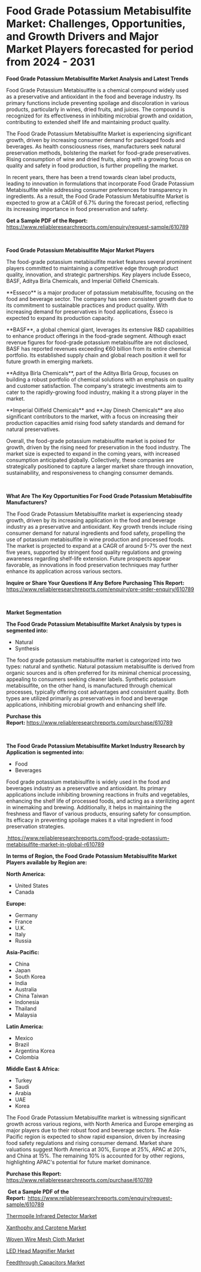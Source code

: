 <p><h1>Food Grade Potassium Metabisulfite Market: Challenges, Opportunities, and Growth Drivers and Major Market Players forecasted for period from 2024 - 2031</h1></p><p><strong>Food Grade Potassium Metabisulfite Market Analysis and Latest Trends</strong></p>
<p><p>Food Grade Potassium Metabisulfite is a chemical compound widely used as a preservative and antioxidant in the food and beverage industry. Its primary functions include preventing spoilage and discoloration in various products, particularly in wines, dried fruits, and juices. The compound is recognized for its effectiveness in inhibiting microbial growth and oxidation, contributing to extended shelf life and maintaining product quality.</p><p>The Food Grade Potassium Metabisulfite Market is experiencing significant growth, driven by increasing consumer demand for packaged foods and beverages. As health consciousness rises, manufacturers seek natural preservation methods, bolstering the market for food-grade preservatives. Rising consumption of wine and dried fruits, along with a growing focus on quality and safety in food production, is further propelling the market.</p><p>In recent years, there has been a trend towards clean label products, leading to innovation in formulations that incorporate Food Grade Potassium Metabisulfite while addressing consumer preferences for transparency in ingredients. As a result, the Food Grade Potassium Metabisulfite Market is expected to grow at a CAGR of 6.7% during the forecast period, reflecting its increasing importance in food preservation and safety.</p></p>
<p><strong>Get a Sample PDF of the Report:&nbsp;</strong> <a href="https://www.reliableresearchreports.com/enquiry/request-sample/610789?utm_campaign=7&utm_medium=2&utm_source=Github&utm_content=ia&utm_term=29092024&utm_id=food-grade-potassium-metabisulfite">https://www.reliableresearchreports.com/enquiry/request-sample/610789</a></p>
<p>&nbsp;</p>
<p><strong>Food Grade Potassium Metabisulfite Major Market Players</strong></p>
<p><p>The food-grade potassium metabisulfite market features several prominent players committed to maintaining a competitive edge through product quality, innovation, and strategic partnerships. Key players include Esseco, BASF, Aditya Birla Chemicals, and Imperial Oilfield Chemicals.</p><p>**Esseco** is a major producer of potassium metabisulfite, focusing on the food and beverage sector. The company has seen consistent growth due to its commitment to sustainable practices and product quality. With increasing demand for preservatives in food applications, Esseco is expected to expand its production capacity.</p><p>**BASF**, a global chemical giant, leverages its extensive R&D capabilities to enhance product offerings in the food-grade segment. Although exact revenue figures for food-grade potassium metabisulfite are not disclosed, BASF has reported revenues exceeding €60 billion from its entire chemical portfolio. Its established supply chain and global reach position it well for future growth in emerging markets.</p><p>**Aditya Birla Chemicals**, part of the Aditya Birla Group, focuses on building a robust portfolio of chemical solutions with an emphasis on quality and customer satisfaction. The company's strategic investments aim to cater to the rapidly-growing food industry, making it a strong player in the market.</p><p>**Imperial Oilfield Chemicals** and **Jay Dinesh Chemicals** are also significant contributors to the market, with a focus on increasing their production capacities amid rising food safety standards and demand for natural preservatives.</p><p>Overall, the food-grade potassium metabisulfite market is poised for growth, driven by the rising need for preservation in the food industry. The market size is expected to expand in the coming years, with increased consumption anticipated globally. Collectively, these companies are strategically positioned to capture a larger market share through innovation, sustainability, and responsiveness to changing consumer demands.</p></p>
<p>&nbsp;</p>
<p><strong>What Are The Key Opportunities For Food Grade Potassium Metabisulfite Manufacturers?</strong></p>
<p><p>The Food Grade Potassium Metabisulfite market is experiencing steady growth, driven by its increasing application in the food and beverage industry as a preservative and antioxidant. Key growth trends include rising consumer demand for natural ingredients and food safety, propelling the use of potassium metabisulfite in wine production and processed foods. The market is projected to expand at a CAGR of around 5-7% over the next five years, supported by stringent food quality regulations and growing awareness regarding shelf-life extension. Future prospects appear favorable, as innovations in food preservation techniques may further enhance its application across various sectors.</p></p>
<p><strong>Inquire or Share Your Questions If Any Before Purchasing This Report:</strong> <a href="https://www.reliableresearchreports.com/enquiry/pre-order-enquiry/610789?utm_campaign=7&utm_medium=2&utm_source=Github&utm_content=ia&utm_term=29092024&utm_id=food-grade-potassium-metabisulfite">https://www.reliableresearchreports.com/enquiry/pre-order-enquiry/610789</a></p>
<p>&nbsp;</p>
<p><strong>Market Segmentation</strong></p>
<p><strong>The Food Grade Potassium Metabisulfite Market Analysis by types is segmented into:</strong></p>
<p><ul><li>Natural</li><li>Synthesis</li></ul></p>
<p><p>The food grade potassium metabisulfite market is categorized into two types: natural and synthetic. Natural potassium metabisulfite is derived from organic sources and is often preferred for its minimal chemical processing, appealing to consumers seeking cleaner labels. Synthetic potassium metabisulfite, on the other hand, is manufactured through chemical processes, typically offering cost advantages and consistent quality. Both types are utilized primarily as preservatives in food and beverage applications, inhibiting microbial growth and enhancing shelf life.</p></p>
<p><strong>Purchase this Report:&nbsp;</strong><a href="https://www.reliableresearchreports.com/purchase/610789?utm_campaign=7&utm_medium=2&utm_source=Github&utm_content=ia&utm_term=29092024&utm_id=food-grade-potassium-metabisulfite">https://www.reliableresearchreports.com/purchase/610789</a></p>
<p>&nbsp;</p>
<p><strong>The Food Grade Potassium Metabisulfite Market Industry Research by Application is segmented into:</strong></p>
<p><ul><li>Food</li><li>Beverages</li></ul></p>
<p><p>Food grade potassium metabisulfite is widely used in the food and beverages industry as a preservative and antioxidant. Its primary applications include inhibiting browning reactions in fruits and vegetables, enhancing the shelf life of processed foods, and acting as a sterilizing agent in winemaking and brewing. Additionally, it helps in maintaining the freshness and flavor of various products, ensuring safety for consumption. Its efficacy in preventing spoilage makes it a vital ingredient in food preservation strategies.</p></p>
<p><a href="https://www.reliableresearchreports.com/food-grade-potassium-metabisulfite-market-in-global-r610789?utm_campaign=7&utm_medium=2&utm_source=Github&utm_content=ia&utm_term=29092024&utm_id=food-grade-potassium-metabisulfite">&nbsp;https://www.reliableresearchreports.com/food-grade-potassium-metabisulfite-market-in-global-r610789</a></p>
<p><strong>In terms of Region, the Food Grade Potassium Metabisulfite Market Players available by Region are:</strong></p>
<p>
    <p> <strong> North America: </strong>
        <ul>
            <li>United States</li>
            <li>Canada</li>
        </ul>
        </p> 
    <p> <strong> Europe: </strong>
        <ul>
            <li>Germany</li>
            <li>France</li>
            <li>U.K.</li>
            <li>Italy</li>
            <li>Russia</li>
        </ul>
        </p> 
    <p> <strong> Asia-Pacific: </strong>
        <ul>
            <li>China</li>
            <li>Japan</li>
            <li>South Korea</li>
            <li>India</li>
            <li>Australia</li>
            <li>China Taiwan</li>
            <li>Indonesia</li>
            <li>Thailand</li>
            <li>Malaysia</li>
        </ul>
        </p> 
    <p> <strong> Latin America: </strong>
        <ul>
            <li>Mexico</li>
            <li>Brazil</li>
            <li>Argentina Korea</li>
            <li>Colombia</li>
        </ul>
        </p> 
    <p> <strong> Middle East & Africa: </strong>
        <ul>
            <li>Turkey</li>
            <li>Saudi</li>
            <li>Arabia</li>
            <li>UAE</li>
            <li>Korea</li>
        </ul>
    </p>
    </p>
<p><p>The Food Grade Potassium Metabisulfite market is witnessing significant growth across various regions, with North America and Europe emerging as major players due to their robust food and beverage sectors. The Asia-Pacific region is expected to show rapid expansion, driven by increasing food safety regulations and rising consumer demand. Market share valuations suggest North America at 30%, Europe at 25%, APAC at 20%, and China at 15%. The remaining 10% is accounted for by other regions, highlighting APAC's potential for future market dominance.</p></p>
<p><strong>Purchase this Report: </strong><a href="https://www.reliableresearchreports.com/purchase/610789?utm_campaign=7&utm_medium=2&utm_source=Github&utm_content=ia&utm_term=29092024&utm_id=food-grade-potassium-metabisulfite">https://www.reliableresearchreports.com/purchase/610789</a></p>
<p>&nbsp;<strong>Get a Sample PDF of the Report:&nbsp;&nbsp;</strong><a href="https://www.reliableresearchreports.com/enquiry/request-sample/610789?utm_campaign=7&utm_medium=2&utm_source=Github&utm_content=ia&utm_term=29092024&utm_id=food-grade-potassium-metabisulfite">https://www.reliableresearchreports.com/enquiry/request-sample/610789</a></p>
<p><strong></strong></p>
<p><p><a href="https://issuu.com/reportprime-2/docs/thermopile-infrared-detector-market_4ce485f864d420?utm_campaign=7&utm_medium=2&utm_source=Github&utm_content=ia&utm_term=29092024&utm_id=food-grade-potassium-metabisulfite">Thermopile Infrared Detector Market</a></p><p><a href="https://github.com/angelajermaine/Market-Research-Report-List-5/blob/main/xanthophy-and-carotene-market.md?utm_campaign=7&utm_medium=2&utm_source=Github&utm_content=ia&utm_term=29092024&utm_id=food-grade-potassium-metabisulfite">Xanthophy and Carotene Market</a></p><p><a href="https://www.linkedin.com/pulse/woven-wire-mesh-cloth-market-indicators-size-regional-breakdown-06fzc?utm_campaign=7&utm_medium=2&utm_source=Github&utm_content=ia&utm_term=29092024&utm_id=food-grade-potassium-metabisulfite">Woven Wire Mesh Cloth Market</a></p><p><a href="https://www.linkedin.com/pulse/led-head-magnifier-market-essentials-key-players-demand-drivers-yqikc?utm_campaign=7&utm_medium=2&utm_source=Github&utm_content=ia&utm_term=29092024&utm_id=food-grade-potassium-metabisulfite">LED Head Magnifier Market</a></p><p><a href="https://issuu.com/reportprime-2/docs/feedthrough-capacitors-market-size-_78f42232407b7a?utm_campaign=7&utm_medium=2&utm_source=Github&utm_content=ia&utm_term=29092024&utm_id=food-grade-potassium-metabisulfite">Feedthrough Capacitors Market</a></p></p>
